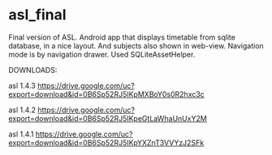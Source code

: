 asl_final
=========

Final version of ASL. Android app that displays timetable from sqlite database, in a nice layout. And subjects also shown in web-view. Navigation mode is by navigation drawer. Used SQLiteAssetHelper.

DOWNLOADS:
 
 asl 1.4.3 https://drive.google.com/uc?export=download&id=0B6Sp52RJ5IKpMXBoY0s0R2hxc3c
 
 asl 1.4.2 https://drive.google.com/uc?export=download&id=0B6Sp52RJ5IKpeGtLaWhaUnUxY2M
 
 asl 1.4.1 https://drive.google.com/uc?export=download&id=0B6Sp52RJ5IKpYXZnT3VVYzJ2SFk
 


